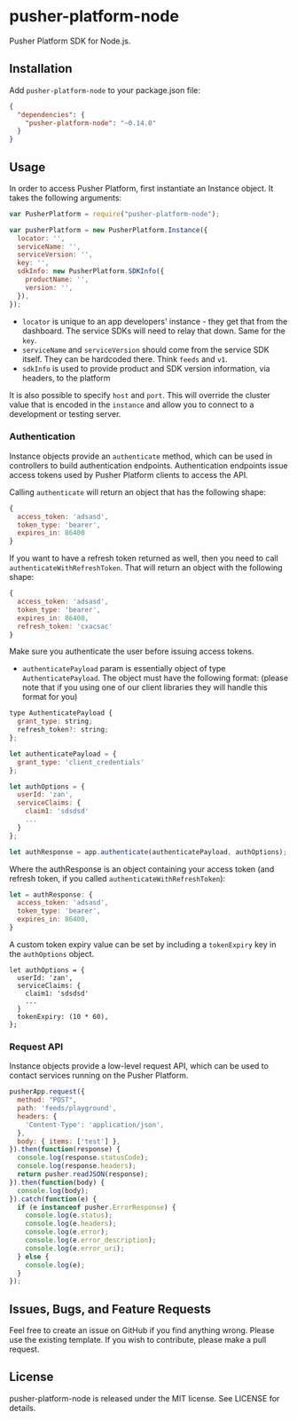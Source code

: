# pusher-platform-node

Pusher Platform SDK for Node.js.

## Installation

Add `pusher-platform-node` to your package.json file:

```json
{
  "dependencies": {
    "pusher-platform-node": "~0.14.0"
  }
}
```

## Usage

In order to access Pusher Platform, first instantiate an Instance object.
It takes the following arguments:

```js
var PusherPlatform = require("pusher-platform-node");

var pusherPlatform = new PusherPlatform.Instance({
  locator: '',
  serviceName: '',
  serviceVersion: '',
  key: '',
  sdkInfo: new PusherPlatform.SDKInfo({
    productName: '',
    version: '',
  }),
});
```

* `locator` is unique to an app developers' instance - they get that from the dashboard. The service SDKs will need to relay that down. Same for the `key`.
* `serviceName` and `serviceVersion` should come from the service SDK itself. They can be hardcoded there. Think `feeds` and `v1`.
* `sdkInfo` is used to provide product and SDK version information, via headers, to the platform

It is also possible to specify `host` and `port`. This will override the cluster value that is encoded in the `instance` and allow you to connect to a development or testing server.

### Authentication

Instance objects provide an `authenticate` method, which can be used in controllers
to build authentication endpoints. Authentication endpoints issue access tokens
used by Pusher Platform clients to access the API.

Calling `authenticate` will return an object that has the following shape:

```js
{
  access_token: 'adsasd',
  token_type: 'bearer',
  expires_in: 86400
}
```

If you want to have a refresh token returned as well, then you need to call
`authenticateWithRefreshToken`. That will return an object with the following shape:

```js
{
  access_token: 'adsasd',
  token_type: 'bearer',
  expires_in: 86400,
  refresh_token: 'cxacsac'
}
```

Make sure you authenticate the user before issuing access tokens.

- `authenticatePayload` param is essentially object of type `AuthenticatePayload`. The object must have the following format: (please note that if you using one of our client libraries they will handle this format for you)

```js
type AuthenticatePayload {
  grant_type: string;
  refresh_token?: string;
};
```

```js
let authenticatePayload = {
  grant_type: 'client_credentials'
};

let authOptions = {
  userId: 'zan',
  serviceClaims: {
    claim1: 'sdsdsd'
    ...
  }
};

let authResponse = app.authenticate(authenticatePayload, authOptions);
```

Where the authResponse is an object containing your access token (and refresh token, if you called `authenticateWithRefreshToken`):

```js
let = authResponse: {
  access_token: 'adsasd',
  token_type: 'bearer',
  expires_in: 86400,
}
```

A custom token expiry value can be set by including a `tokenExpiry` key in the `authOptions` object.

```
let authOptions = {
  userId: 'zan',
  serviceClaims: {
    claim1: 'sdsdsd'
    ...
  }
  tokenExpiry: (10 * 60),
};
```

### Request API

Instance objects provide a low-level request API, which can be used to contact services running on the Pusher Platform.

```js
pusherApp.request({
  method: "POST",
  path: 'feeds/playground',
  headers: {
    'Content-Type': 'application/json',
  },
  body: { items: ['test'] },
}).then(function(response) {
  console.log(response.statusCode);
  console.log(response.headers);
  return pusher.readJSON(response);
}).then(function(body) {
  console.log(body);
}).catch(function(e) {
  if (e instanceof pusher.ErrorResponse) {
    console.log(e.status);
    console.log(e.headers);
    console.log(e.error);
    console.log(e.error_description);
    console.log(e.error_uri);
  } else {
    console.log(e);
  }
});
```

## Issues, Bugs, and Feature Requests

Feel free to create an issue on GitHub if you find anything wrong. Please use the existing template.
If you wish to contribute, please make a pull request.

## License

pusher-platform-node is released under the MIT license. See LICENSE for details.
